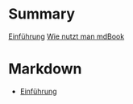 # Summary

[Einführung](README1.md)
[Wie nutzt man mdBook](README2.md)

# Markdown
- [Einführung](./Markdown/0-Einführung.md)
